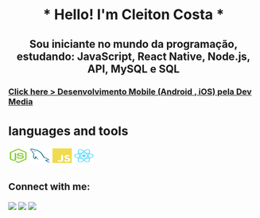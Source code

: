 
<h1 align="center"> * Hello! I'm Cleiton Costa * </h1>
<h2 align="center">Sou iniciante no mundo da programação, estudando:
JavaScript, React Native, Node.js, API, MySQL e SQL</h2>
<h3> 
 <a href="https://www.devmedia.com.br/perfil/josicleiton-alberto-da-costa" alt="Devmedia.com.br"> Click here > Desenvolvimento Mobile (Android , iOS) pela Dev Media </a>
 <div style="display: inline_block">
 

 
<h2> languages ​​and tools </h2>
  <div style="display: inline_block">
   
  <img align="center" alt="cleitoncosta-Nodejs" height="30" width="40"
src="https://raw.githubusercontent.com/devicons/devicon/master/icons/nodejs/nodejs-original.svg">
    <img align="center" alt="cleitoncosta-Mysql" height="30" width="40" src="https://raw.githubusercontent.com/devicons/devicon/master/icons/mysql/mysql-original.svg">
  <img align="center" alt="Cleitoncosta-Js" height="30" width="40" src="https://raw.githubusercontent.com/devicons/devicon/master/icons/javascript/javascript-plain.svg">
  <img align="center" alt="cleitoncosta-React" height="30" width="40" src="https://raw.githubusercontent.com/devicons/devicon/master/icons/react/react-original.svg">
 </div>
 
  ##
  <h3>Connect with me:</h3> 
 <a href="https://instagram.com/jcleitoncosta" target="_blank"> <img src="https://img.shields.io/badge/-Instagram-%23E4405F?style=for-the-badge&logo=instagram&logoColor=white" target="_blank"></a>
  <a href="https://discord.gg/CleitonCosta#7325" target="_blank"> <img src="https://img.shields.io/badge/Discord-7289DA?style=for-the-badge&logo=discord&logoColor=white" target="_blank"></a> 
 <a href = "mailto:cleiton-2506@hotmail.com"><img src="https://img.shields.io/badge/-Hotmail-%23333?style=for-the-badge&logo=hotmail&logoColor=white" target="_blank"></a>
</div>
